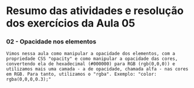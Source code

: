# Resumo das atividades e resolução dos exercícios da Aula 05 #

### 02 - Opacidade nos elementos ###
    Vimos nessa aula como manipular a opacidade dos elementos, com a propriedade CSS "opacity" e como manipular a opacidade das cores, convertendo ela de hexadecimal (#000000) para RGB (rgb(0,0,0)) e utilizamos mais uma camada - a de opacidade, chamada alfa - nas cores em RGB. Para tanto, utilizamos o "rgba". Exemplo: "color: rgba(0,0,0,0.3);"